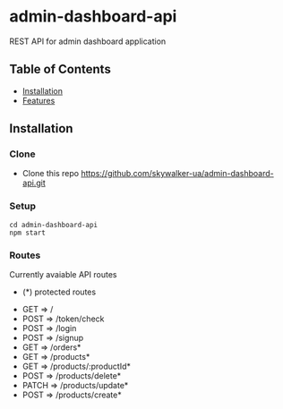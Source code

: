 # admin-dashboard-api
REST API for admin dashboard application

## Table of Contents

- [Installation](#installation)
- [Features](#features)

## Installation

### Clone

- Clone this repo https://github.com/skywalker-ua/admin-dashboard-api.git

### Setup

```shell
cd admin-dashboard-api
npm start
```

### Routes

Currently avaiable API routes
<br />
* (*) protected routes

- GET => /
- POST => /token/check
- POST => /login 
- POST => /signup
- GET => /orders*
- GET => /products*
- GET => /products/:productId*
- POST => /products/delete*
- PATCH => /products/update*
- POST => /products/create*
